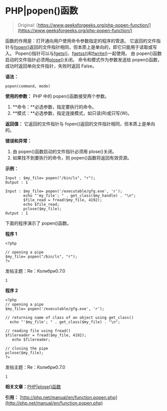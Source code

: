 # PHP|popen()函数

> Original: [https://www.geeksforgeeks.org/php-popen-function/](https://www.geeksforgeeks.org/php-popen-function/)

函数的作用是：打开通向用户使用命令参数指定的程序的管道。 它返回的文件指针与[fopen()](https://www.geeksforgeeks.org/php-basics-file-handling/)返回的文件指针相同，但本质上是单向的，即它只能用于读取或写入。 Popen()指针可以与[fgets()](https://www.geeksforgeeks.org/php-fgets-function/)、[fgetss()](https://www.geeksforgeeks.org/php-fgetss-function/)和[fwrite()](https://www.geeksforgeeks.org/php-basics-file-handling/)一起使用。 由 popen()函数启动的文件指针必须用[plose()](https://www.geeksforgeeks.org/php-pclose-function/)关闭。
命令和模式作为参数发送给 popen()函数，成功时返回单向文件指针，失败时返回 False。

**语法：**

```
popen(command, mode)
```

**使用的参数：**
PHP 中的 popen()函数接受两个参数。

1.  **命令：**必选参数，指定要执行的命令。
2.  **模式：**必选参数，指定连接模式，如只读(R)或只写(W)。

**返回值：**
它返回的文件指针与 fopen()返回的文件指针相同，但本质上是单向的。

**错误和异常：**

1.  由 popen()函数启动的文件指针必须用 plose()关闭。
2.  如果找不到要执行的命令，则 popen()函数将返回有效资源。

**示例：**

```
Input : $my_file= popen("/bin/ls", "r");
Output : 1

Input : $my_file= popen('/executable/gfg.exe', 'r');
        echo "'my_file'; " . get_class($my_handle) . "\n";
        $file_read = fread($my_file, 4192);
        echo $file_read;
        pclose($my_file);
Output : 1

```

下面的程序演示了 popen()函数。

**程序 1**

```
<?php

// opening a pipe 
$my_file= popen("/bin/ls", "r");
?>
```

发帖主题：Re：Колибри0.7.0

```
1
```

**程序 2**

```
<?php 
// opening a pipe
$my_file= popen('/executable/gfg.exe', 'r');

// returning name of class of an object using get_class()
  echo "'$my_file'; " . get_class($my_file) . "\n";

// reading file using fread()
$filereader = fread($my_file, 4192);
   echo $filereader;

// closing the pipe
pclose($my_file);
?>
```

发帖主题：Re：Колибри0.7.0

```
1
```

**相关文章：**[PHP|plose()函数](https://www.geeksforgeeks.org/php-pclose-function/)

**引用：**
[http://php.net/manual/en/function.popen.php](http://php.net/manual/en/function.popen.php)